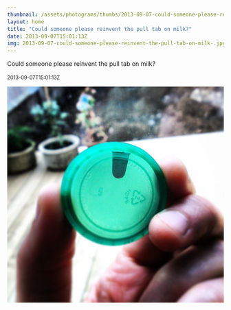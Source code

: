 ```yaml
---
thumbnail: /assets/photograms/thumbs/2013-09-07-could-someone-please-reinvent-the-pull-tab-on-milk-.png
layout: home
title: "Could someone please reinvent the pull tab on milk?"
date: 2013-09-07T15:01:13Z
img: 2013-09-07-could-someone-please-reinvent-the-pull-tab-on-milk-.jpg
---
```


Could someone please reinvent the pull tab on milk?

<small>2013-09-07T15:01:13Z</small>

![Could someone please reinvent the pull tab on milk?](/assets/photograms/original/2013-09-07-could-someone-please-reinvent-the-pull-tab-on-milk-.jpg)
